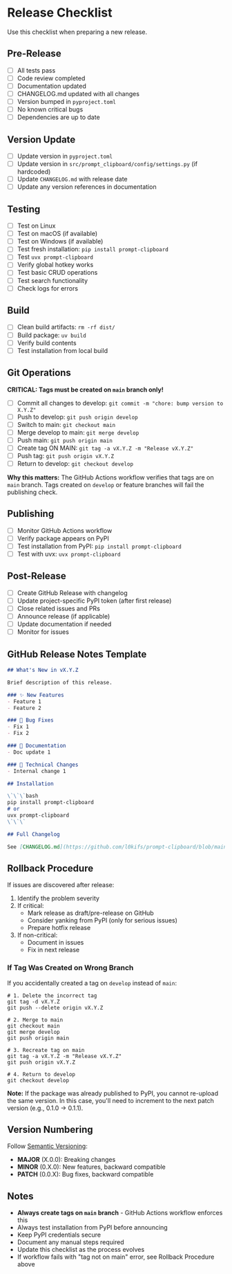 # Release Checklist

Use this checklist when preparing a new release.

## Pre-Release

- [ ] All tests pass
- [ ] Code review completed
- [ ] Documentation updated
- [ ] CHANGELOG.md updated with all changes
- [ ] Version bumped in `pyproject.toml`
- [ ] No known critical bugs
- [ ] Dependencies are up to date

## Version Update

- [ ] Update version in `pyproject.toml`
- [ ] Update version in `src/prompt_clipboard/config/settings.py` (if hardcoded)
- [ ] Update `CHANGELOG.md` with release date
- [ ] Update any version references in documentation

## Testing

- [ ] Test on Linux
- [ ] Test on macOS (if available)
- [ ] Test on Windows (if available)
- [ ] Test fresh installation: `pip install prompt-clipboard`
- [ ] Test `uvx prompt-clipboard`
- [ ] Verify global hotkey works
- [ ] Test basic CRUD operations
- [ ] Test search functionality
- [ ] Check logs for errors

## Build

- [ ] Clean build artifacts: `rm -rf dist/`
- [ ] Build package: `uv build`
- [ ] Verify build contents
- [ ] Test installation from local build

## Git Operations

**CRITICAL: Tags must be created on `main` branch only!**

- [ ] Commit all changes to develop: `git commit -m "chore: bump version to X.Y.Z"`
- [ ] Push to develop: `git push origin develop`
- [ ] Switch to main: `git checkout main`
- [ ] Merge develop to main: `git merge develop`
- [ ] Push main: `git push origin main`
- [ ] Create tag ON MAIN: `git tag -a vX.Y.Z -m "Release vX.Y.Z"`
- [ ] Push tag: `git push origin vX.Y.Z`
- [ ] Return to develop: `git checkout develop`

**Why this matters:** The GitHub Actions workflow verifies that tags are on `main` branch. Tags created on `develop` or feature branches will fail the publishing check.

## Publishing

- [ ] Monitor GitHub Actions workflow
- [ ] Verify package appears on PyPI
- [ ] Test installation from PyPI: `pip install prompt-clipboard`
- [ ] Test with uvx: `uvx prompt-clipboard`

## Post-Release

- [ ] Create GitHub Release with changelog
- [ ] Update project-specific PyPI token (after first release)
- [ ] Close related issues and PRs
- [ ] Announce release (if applicable)
- [ ] Update documentation if needed
- [ ] Monitor for issues

## GitHub Release Notes Template

```markdown
## What's New in vX.Y.Z

Brief description of this release.

### ✨ New Features
- Feature 1
- Feature 2

### 🐛 Bug Fixes
- Fix 1
- Fix 2

### 📝 Documentation
- Doc update 1

### 🔧 Technical Changes
- Internal change 1

## Installation

\`\`\`bash
pip install prompt-clipboard
# or
uvx prompt-clipboard
\`\`\`

## Full Changelog

See [CHANGELOG.md](https://github.com/l0kifs/prompt-clipboard/blob/main/CHANGELOG.md) for complete details.
```

## Rollback Procedure

If issues are discovered after release:

1. Identify the problem severity
2. If critical:
   - Mark release as draft/pre-release on GitHub
   - Consider yanking from PyPI (only for serious issues)
   - Prepare hotfix release
3. If non-critical:
   - Document in issues
   - Fix in next release

### If Tag Was Created on Wrong Branch

If you accidentally created a tag on `develop` instead of `main`:

```fish
# 1. Delete the incorrect tag
git tag -d vX.Y.Z
git push --delete origin vX.Y.Z

# 2. Merge to main
git checkout main
git merge develop
git push origin main

# 3. Recreate tag on main
git tag -a vX.Y.Z -m "Release vX.Y.Z"
git push origin vX.Y.Z

# 4. Return to develop
git checkout develop
```

**Note:** If the package was already published to PyPI, you cannot re-upload the same version. In this case, you'll need to increment to the next patch version (e.g., 0.1.0 → 0.1.1).

## Version Numbering

Follow [Semantic Versioning](https://semver.org/):

- **MAJOR** (X.0.0): Breaking changes
- **MINOR** (0.X.0): New features, backward compatible
- **PATCH** (0.0.X): Bug fixes, backward compatible

## Notes

- **Always create tags on `main` branch** - GitHub Actions workflow enforces this
- Always test installation from PyPI before announcing
- Keep PyPI credentials secure
- Document any manual steps required
- Update this checklist as the process evolves
- If workflow fails with "tag not on main" error, see Rollback Procedure above
